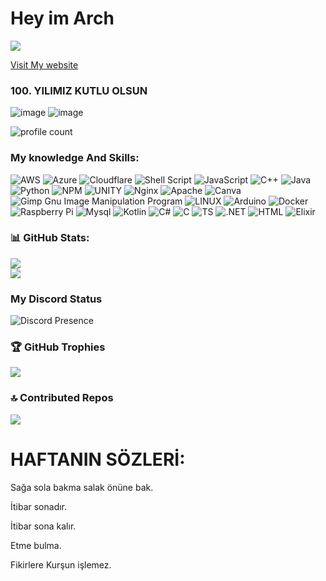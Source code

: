 # Hey im Arch

 
 ![](https://img.shields.io/badge/Cyber%20Security-Consultant%20%2F%20Trainer%20%2F%20Engineer%20%2F%20Architect%20%2F%20Developer-purple)

<a href="https://nerfinitium.github.io/">Visit My website</a>

### 100. YILIMIZ KUTLU OLSUN
![image](https://github.com/Nerfinitium/Nerfinitium/assets/85024476/cc5c6010-5956-40c8-b0fc-495a46e00551)
![image](https://iasbh.tmgrup.com.tr/944440/0/0/0/0/0/0?u=https://isbh.tmgrup.com.tr/sb/album/2023/10/27/29-ekim-cumhuriyet-bayrami-mesajlari-resimli-2023-turk-bayragi-ataturk-fotograflari-ile-29-ekim-mesajlari-ve-c-1698403382749.jpg&mw=600)

![profile count](https://komarev.com/ghpvc/?username=Nerfininitium&color=8b72ff)&nbsp; 
### My knowledge And Skills:
![AWS](https://img.shields.io/badge/AWS-%23FF9900.svg?style=for-the-badge&logo=amazon-aws&logoColor=white) ![Azure](https://img.shields.io/badge/azure-%230072C6.svg?style=for-the-badge&logo=azure-devops&logoColor=white) ![Cloudflare](https://img.shields.io/badge/Cloudflare-F38020?style=for-the-badge&logo=Cloudflare&logoColor=white) ![Shell Script](https://img.shields.io/badge/shell_script-%23121011.svg?style=for-the-badge&logo=gnu-bash&logoColor=white) ![JavaScript](https://img.shields.io/badge/javascript-%23323330.svg?style=for-the-badge&logo=javascript&logoColor=%23F7DF1E) ![C++](https://img.shields.io/badge/c++-%2300599C.svg?style=for-the-badge&logo=c%2B%2B&logoColor=white) ![Java](https://img.shields.io/badge/java-%23ED8B00.svg?style=for-the-badge&logo=java&logoColor=white) ![Python](https://img.shields.io/badge/python-3670A0?style=for-the-badge&logo=python&logoColor=ffdd54) ![NPM](https://img.shields.io/badge/NPM-%23000000.svg?style=for-the-badge&logo=npm&logoColor=white) ![UNITY](https://img.shields.io/badge/Unity-%2320232a.svg?style=for-the-badge&logo=unity&logoColor=white) ![Nginx](https://img.shields.io/badge/nginx-%23009639.svg?style=for-the-badge&logo=nginx&logoColor=white) ![Apache](https://img.shields.io/badge/apache-%23D42029.svg?style=for-the-badge&logo=apache&logoColor=white) ![Canva](https://img.shields.io/badge/Canva-%2300C4CC.svg?style=for-the-badge&logo=Canva&logoColor=white) ![Gimp Gnu Image Manipulation Program](https://img.shields.io/badge/Gimp-657D8B?style=for-the-badge&logo=gimp&logoColor=FFFFFF) ![LINUX](https://img.shields.io/badge/Linux-FCC624?style=for-the-badge&logo=linux&logoColor=black) ![Arduino](https://img.shields.io/badge/-Arduino-00979D?style=for-the-badge&logo=Arduino&logoColor=white) ![Docker](https://img.shields.io/badge/docker-%230db7ed.svg?style=for-the-badge&logo=docker&logoColor=white) ![Raspberry Pi](https://img.shields.io/badge/-RaspberryPi-C51A4A?style=for-the-badge&logo=Raspberry-Pi) ![Mysql](https://img.shields.io/badge/MySQL-00000F?style=for-the-badge&logo=mysql&logoColor=white) ![Kotlin](https://img.shields.io/badge/Kotlin-0095D5?&style=for-the-badge&logo=kotlin&logoColor=white) ![C#](https://img.shields.io/badge/C%23-239120?style=for-the-badge&logo=c-sharp&logoColor=white) ![C](https://img.shields.io/badge/C-00599C?style=for-the-badge&logo=c&logoColor=white) ![TS](https://img.shields.io/badge/TypeScript-007ACC?style=for-the-badge&logo=typescript&logoColor=white) ![.NET](https://img.shields.io/badge/.NET-5C2D91?style=for-the-badge&logo=.net&logoColor=white) ![HTML](https://img.shields.io/badge/HTML5-E34F26?style=for-the-badge&logo=html5&logoColor=white) ![Elixir](https://img.shields.io/badge/Elixir-4B275F?style=for-the-badge&logo=elixir&logoColor=white)

### 📊 GitHub Stats:
![](https://github-readme-stats.vercel.app/api?username=Nerfinitium&theme=dark&hide_border=false&include_all_commits=true&count_private=true)<br/>
![](https://github-readme-streak-stats.herokuapp.com/?user=Nerfinitium&theme=dark&hide_border=false)<br/>


### My Discord Status
![Discord Presence](https://lanyard-profile-readme.vercel.app/api/707287248340779028?theme=light&bg=809ecf&animated=false&hideDiscrim=true&borderRadius=30px&idleMessage=Probably%20doing%20something%20else...)

### 🏆 GitHub Trophies
![](https://github-profile-trophy.vercel.app/?username=Nerfinitium&theme=radical&no-frame=true&no-bg=false&margin-w=4)

### 🔝 Contributed Repos
![](https://github-contributor-stats.vercel.app/api?username=Nerfinitium&limit=5&theme=dark&combine_all_yearly_contributions=true)

<h1>HAFTANIN SÖZLERİ:</h1>
 <p>Sağa sola bakma salak önüne bak.</p>
 <p>İtibar sonadır.</p>
 <p>İtibar sona kalır.</p>
 <p>Etme bulma.</p>
 <p>Fikirlere Kurşun işlemez.</p>
